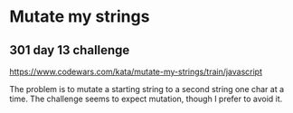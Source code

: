 # Mutate my strings
## 301 day 13 challenge

https://www.codewars.com/kata/mutate-my-strings/train/javascript

The problem is to mutate a starting string to a second string one char at a time. The challenge seems to expect mutation, though I prefer to avoid it.
